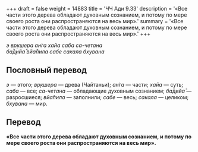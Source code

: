 +++
draft = false
weight = 14883
title = 'ЧЧ Ади 9.33'
description = '«Все части этого дерева обладают духовным сознанием, и потому по мере своего роста они распространяются на весь мир».'
summary = '«Все части этого дерева обладают духовным сознанием, и потому по мере своего роста они распространяются на весь мир».'
+++

_э вр̣кшера ан̇га хайа саба са-четана  
ба̄д̣ийа̄ вйа̄пила сабе сакала бхувана_

## Пословный перевод

_э_ — этого; _вр̣кшера_ — древа (Чайтаньи); _ан̇га_ — части; _хайа_ — суть; _саба_ — все; _са_\-_четана_ — обладающие духовным сознанием; _ба̄д̣ийа̄_ — разросшиеся; _вйа̄пила_ — заполнили; _сабе_ — весь; _сакала_ — целиком; _бхувана_ — мир.

## Перевод

**«Все части этого дерева обладают духовным сознанием, и потому по мере своего роста они распространяются на весь мир».**
